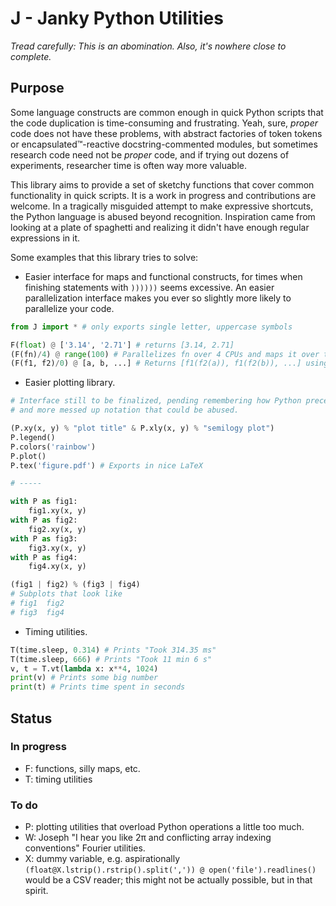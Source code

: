 # J - Janky Python Utilities

*_Tread carefully: This is an abomination. Also, it's nowhere close to complete._*

## Purpose
Some language constructs are common enough in quick Python scripts that the code duplication is time-consuming and frustrating. Yeah, sure, _proper_ code does not have these problems, with abstract factories of token tokens or encapsulated™-reactive docstring-commented modules, but sometimes research code need not be _proper_ code, and if trying out dozens of experiments, researcher time is often way more valuable.

This library aims to provide a set of sketchy functions that cover common functionality in quick scripts. It is a work in progress and contributions are welcome. In a tragically misguided attempt to make expressive shortcuts, the Python language is abused beyond recognition. Inspiration came from looking at a plate of spaghetti and realizing it didn't have enough regular expressions in it.

Some examples that this library tries to solve:
 - Easier interface for maps and functional constructs, for times when finishing statements with `))))))` seems excessive. An easier parallelization interface makes you ever so slightly more likely to parallelize your code.
```python
from J import * # only exports single letter, uppercase symbols

F(float) @ ['3.14', '2.71'] # returns [3.14, 2.71]
(F(fn)/4) @ range(100) # Parallelizes fn over 4 CPUs and maps it over the list range(100)
(F(f1, f2)/0) @ [a, b, ...] # Returns [f1(f2(a)), f1(f2(b)), ...] using as many cores as possible (sorry)
```
 - Easier plotting library.
```python
# Interface still to be finalized, pending remembering how Python precedence works,
# and more messed up notation that could be abused.

(P.xy(x, y) % "plot title" & P.xly(x, y) % "semilogy plot")
P.legend()
P.colors('rainbow')
P.plot()
P.tex('figure.pdf') # Exports in nice LaTeX

# -----

with P as fig1:
    fig1.xy(x, y)
with P as fig2:
    fig2.xy(x, y)
with P as fig3:
    fig3.xy(x, y)
with P as fig4:
    fig4.xy(x, y)

(fig1 | fig2) % (fig3 | fig4)
# Subplots that look like
# fig1  fig2
# fig3  fig4
```
 - Timing utilities.
```python
T(time.sleep, 0.314) # Prints "Took 314.35 ms"
T(time.sleep, 666) # Prints "Took 11 min 6 s"
v, t = T.vt(lambda x: x**4, 1024)
print(v) # Prints some big number
print(t) # Prints time spent in seconds
```

## Status
### In progress
 - F: functions, silly maps, etc.
 - T: timing utilities

### To do
 - P: plotting utilities that overload Python operations a little too much.
 - W: Joseph "I hear you like 2π and conflicting array indexing conventions" Fourier utilities.
 - X: dummy variable, e.g. aspirationally `(float@X.lstrip().rstrip().split(',')) @ open('file').readlines()` would be a CSV reader; this might not be actually possible, but in that spirit.
